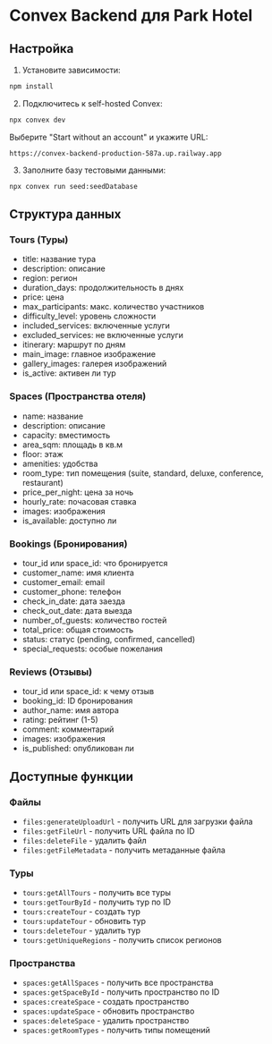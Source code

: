 # Convex Backend для Park Hotel

## Настройка

1. Установите зависимости:
```bash
npm install
```

2. Подключитесь к self-hosted Convex:
```bash
npx convex dev
```
Выберите "Start without an account" и укажите URL:
```
https://convex-backend-production-587a.up.railway.app
```

3. Заполните базу тестовыми данными:
```bash
npx convex run seed:seedDatabase
```

## Структура данных

### Tours (Туры)
- title: название тура
- description: описание
- region: регион
- duration_days: продолжительность в днях
- price: цена
- max_participants: макс. количество участников
- difficulty_level: уровень сложности
- included_services: включенные услуги
- excluded_services: не включенные услуги
- itinerary: маршрут по дням
- main_image: главное изображение
- gallery_images: галерея изображений
- is_active: активен ли тур

### Spaces (Пространства отеля)
- name: название
- description: описание
- capacity: вместимость
- area_sqm: площадь в кв.м
- floor: этаж
- amenities: удобства
- room_type: тип помещения (suite, standard, deluxe, conference, restaurant)
- price_per_night: цена за ночь
- hourly_rate: почасовая ставка
- images: изображения
- is_available: доступно ли

### Bookings (Бронирования)
- tour_id или space_id: что бронируется
- customer_name: имя клиента
- customer_email: email
- customer_phone: телефон
- check_in_date: дата заезда
- check_out_date: дата выезда
- number_of_guests: количество гостей
- total_price: общая стоимость
- status: статус (pending, confirmed, cancelled)
- special_requests: особые пожелания

### Reviews (Отзывы)
- tour_id или space_id: к чему отзыв
- booking_id: ID бронирования
- author_name: имя автора
- rating: рейтинг (1-5)
- comment: комментарий
- images: изображения
- is_published: опубликован ли

## Доступные функции

### Файлы
- `files:generateUploadUrl` - получить URL для загрузки файла
- `files:getFileUrl` - получить URL файла по ID
- `files:deleteFile` - удалить файл
- `files:getFileMetadata` - получить метаданные файла

### Туры
- `tours:getAllTours` - получить все туры
- `tours:getTourById` - получить тур по ID
- `tours:createTour` - создать тур
- `tours:updateTour` - обновить тур
- `tours:deleteTour` - удалить тур
- `tours:getUniqueRegions` - получить список регионов

### Пространства
- `spaces:getAllSpaces` - получить все пространства
- `spaces:getSpaceById` - получить пространство по ID
- `spaces:createSpace` - создать пространство
- `spaces:updateSpace` - обновить пространство
- `spaces:deleteSpace` - удалить пространство
- `spaces:getRoomTypes` - получить типы помещений
